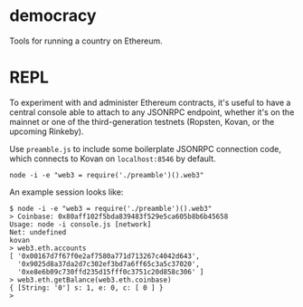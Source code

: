 democracy
=========

Tools for running a country on Ethereum.

REPL
=======

To experiment with and administer Ethereum contracts, it's useful to have a central
console able to attach to any JSONRPC endpoint, whether it's on the mainnet or one
of the third-generation testnets (Ropsten, Kovan, or the upcoming Rinkeby).

Use `preamble.js` to include some boilerplate JSONRPC connection code, which
connects to Kovan on `localhost:8546` by default.

```
node -i -e "web3 = require('./preamble')().web3"
```

An example session looks like:

```
$ node -i -e "web3 = require('./preamble')().web3"
> Coinbase: 0x80aff102f5bda839483f529e5ca605b8b6b45658
Usage: node -i console.js [network]
Net: undefined
kovan
> web3.eth.accounts
[ '0x00167d7f67f0e2af7580a771d713267c4042d643',
  '0x9025d8a37da2d7c302ef3bd7a6ff65c3a5c37020',
  '0xe8e6b09c730ffd235d15fff0c3751c20d858c306' ]
> web3.eth.getBalance(web3.eth.coinbase)
{ [String: '0'] s: 1, e: 0, c: [ 0 ] }
>
```
